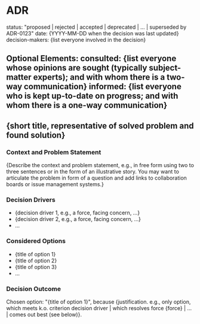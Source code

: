 # ADR

status: "proposed | rejected | accepted | deprecated | … | superseded by ADR-0123"
date: {YYYY-MM-DD when the decision was last updated}
decision-makers: {list everyone involved in the decision}

Optional Elements:
consulted: {list everyone whose opinions are sought (typically subject-matter experts); and with whom there is a two-way communication}
informed: {list everyone who is kept up-to-date on progress; and with whom there is a one-way communication}
---

## {short title, representative of solved problem and found solution}

### Context and Problem Statement

{Describe the context and problem statement, e.g., in free form using two to three sentences or in the form of an illustrative story. You may want to articulate the problem in form of a question and add links to collaboration boards or issue management systems.}

### Decision Drivers

* {decision driver 1, e.g., a force, facing concern, …}
* {decision driver 2, e.g., a force, facing concern, …}
* … <!-- numbers of drivers can vary -->

### Considered Options

* {title of option 1}
* {title of option 2}
* {title of option 3}
* … <!-- numbers of options can vary -->

### Decision Outcome

Chosen option: "{title of option 1}", because {justification. e.g., only option, which meets k.o. criterion decision driver | which resolves force {force} | … | comes out best (see below)}.